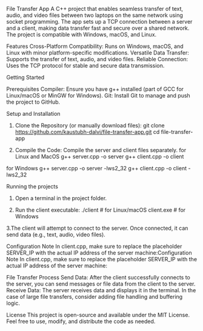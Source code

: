 File Transfer App
A C++ project that enables seamless transfer of text, audio, and video files between two laptops on the same network using socket programming. The app sets up a TCP connection between a server and a client, making data transfer fast and secure over a shared network. The project is compatible with Windows, macOS, and Linux.

Features
Cross-Platform Compatibility: Runs on Windows, macOS, and Linux with minor platform-specific modifications.
Versatile Data Transfer: Supports the transfer of text, audio, and video files.
Reliable Connection: Uses the TCP protocol for stable and secure data transmission.

Getting Started

Prerequisites
Compiler: Ensure you have g++ installed (part of GCC for Linux/macOS or MinGW for Windows).
Git: Install Git to manage and push the project to GitHub.


Setup and Installation
1. Clone the Repository (or manually download files):
git clone https://github.com/kaustubh-dalvi/file-transfer-app.git
cd file-transfer-app


2. Compile the Code: Compile the server and client files separately.
for Linux and MacOS
g++ server.cpp -o server
g++ client.cpp -o client

for Windows
g++ server.cpp -o server -lws2_32
g++ client.cpp -o client -lws2_32

Running the projects
1. Open a terminal in the project folder.

2. Run the client executable:
./client           # for Linux/macOS
client.exe         # for Windows


3.The client will attempt to connect to the server. Once connected, it can send data (e.g., text, audio, video files).


Configuration Note
In client.cpp, make sure to replace the placeholder SERVER_IP with the actual IP address of the server machine:Configuration Note
In client.cpp, make sure to replace the placeholder SERVER_IP with the actual IP address of the server machine:

File Transfer Process
Send Data: After the client successfully connects to the server, you can send messages or file data from the client to the server.
Receive Data: The server receives data and displays it in the terminal. In the case of large file transfers, consider adding file handling and buffering logic.

License
This project is open-source and available under the MIT License. Feel free to use, modify, and distribute the code as needed.

